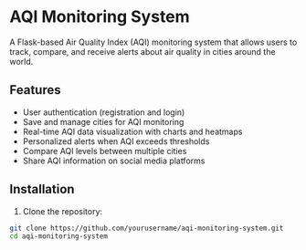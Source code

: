 # AQI Monitoring System

A Flask-based Air Quality Index (AQI) monitoring system that allows users to track, compare, and receive alerts about air quality in cities around the world.

## Features

- User authentication (registration and login)
- Save and manage cities for AQI monitoring
- Real-time AQI data visualization with charts and heatmaps
- Personalized alerts when AQI exceeds thresholds
- Compare AQI levels between multiple cities
- Share AQI information on social media platforms

## Installation

1. Clone the repository:
```bash
git clone https://github.com/yourusername/aqi-monitoring-system.git
cd aqi-monitoring-system

